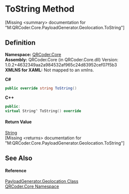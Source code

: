 # ToString Method


\[Missing &lt;summary&gt; documentation for "M:QRCoder.Core.PayloadGenerator.Geolocation.ToString"\]



## Definition
**Namespace:** <a href="N_QRCoder_Core.md">QRCoder.Core</a>  
**Assembly:** QRCoder.Core (in QRCoder.Core.dll) Version: 1.0.2+4632349aa2a984532af965c24d83952cef07f5b3  
**XMLNS for XAML:** Not mapped to an xmlns.

**C#**
``` C#
public override string ToString()
```
**C++**
``` C++
public:
virtual String^ ToString() override
```



#### Return Value
<a href="https://learn.microsoft.com/dotnet/api/system.string" target="_blank" rel="noopener noreferrer">String</a>  
\[Missing &lt;returns&gt; documentation for "M:QRCoder.Core.PayloadGenerator.Geolocation.ToString"\]

## See Also


#### Reference
<a href="T_QRCoder_Core_PayloadGenerator_Geolocation.md">PayloadGenerator.Geolocation Class</a>  
<a href="N_QRCoder_Core.md">QRCoder.Core Namespace</a>  
